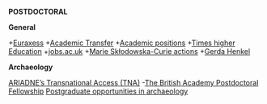 **POSTDOCTORAL**

**General**

+[Euraxess](https://euraxess.ec.europa.eu)
+[Academic Transfer](https://www.academictransfer.com)
+[Academic positions](https://academicpositions.es)
+[Times higher Education](https://www.timeshighereducation.com)
+[jobs.ac.uk](https://www.jobs.ac.uk)
+[Marie Skłodowska-Curie actions](https://ec.europa.eu/research/mariecurieactions/)
+[Gerda Henkel](https://www.gerda-henkel-stiftung.de/en/researchscholarships)

**Archaeology**

[ARIADNE’s Transnational Access (TNA)](https://ariadne-infrastructure.eu/transnational-access/)
-[The British Academy Postdoctoral Fellowship](https://www.thebritishacademy.ac.uk/funding/british-academy-postdoctoral-fellowships)
[Postgraduate opportunities in archaeology](https://archpostgrad.wordpress.com/)

